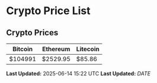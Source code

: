 # Crypto Price List

## Crypto Prices
| Bitcoin | Ethereum | Litecoin |
| ------- | -------- | -------- |
| $104991 | $2529.95 | $85.86 |
**Last Updated:** 2025-06-14 15:22 UTC
**Last Updated:** $DATE$
